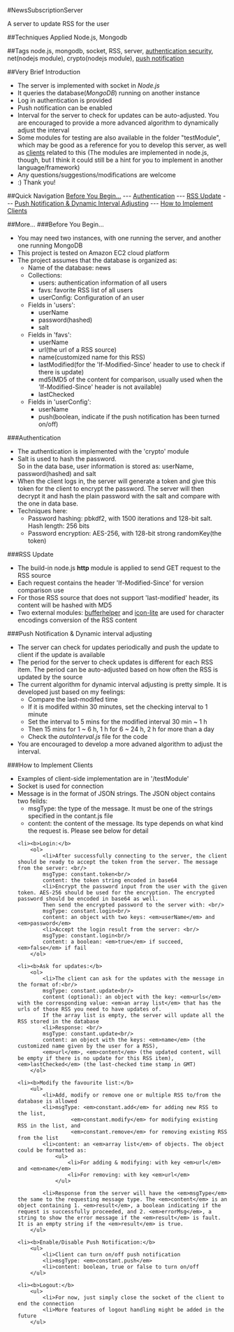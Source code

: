 #NewsSubscriptionServer

A server to update RSS for the user

##Techniques Applied
Node.js, Mongodb

##Tags
node.js, mongodb, socket, RSS, server, <a href='#authentication'>authentication security</a>, net(nodejs module), crypto(nodejs module),  <a href='#push-notification--dynamic-interval-adjusting'>push notification</a>

##Very Brief Introduction
* The server is implemented with socket in <em>Node.js</em>
* It queries the database(<em>MongoDB</em>) running on another instance
* Log in authentication is provided
* Push notification can be enabled
* Interval for the server to check for updates can be auto-adjusted. You are encouraged to provide a more advanced algorithm to dynamically adjust the interval
* Some modules for testing are also available in the folder "testModule", which may be good as a reference for you to develop this server, as well as <a href='#how-to-implement-clients'>clients</a> related to this (The modules are implemented in node.js, though, but I think it could still be a hint for you to implement in another language/framework)
* Any questions/suggestions/modifications are welcome
* :) Thank you!

##Quick Navigation
<a href='#before-you-begin'>Before You Begin...</a> --- <a href='#authentication'>Authentication</a> --- <a href='#rss-update'>RSS Update</a> --- 
<a href='#push-notification--dynamic-interval-adjusting'>Push Notification & Dynamic Interval Adjusting</a> --- <a href='#how-to-implement-clients'>How to Implement Clients</a>

##More...
###Before You Begin...

* You may need two instances, with one running the server, and another one running MongoDB
* This project is tested on Amazon EC2 cloud platform
* The project assumes that the database is organized as:
	* Name of the database: news
	* Collections: 
		* users: authentication information of all users
		* favs: favorite RSS list of all users
		* userConfig: Configuration of an user
	* Fields in 'users': 
		* userName
		* password(hashed)
		* salt
	* Fields in 'favs': 
		* userName
		* url(the url of a RSS source)
		* name(customized name for this RSS)
		* lastModified(for the 'If-Modified-Since' header to use to check if there is update)
		* md5(MD5 of the content for comparison, usually used when the 'If-Modified-Since' header is not available)
		* lastChecked
	* Fields in 'userConfig':
		* userName
		* push(boolean, indicate if the push notification has been turned on/off)

###Authentication
* The authentication is implemented with the 'crypto' module
* Salt is used to hash the password.	
  So in the data base, user information is stored as: userName, password(hashed) and salt
* When the client logs in, the server will generate a token and give this token for the client to encrypt the password.	
  The server will then decrypt it and hash the plain password with the salt and compare with the one in data base.
* Techniques here: 
	* Password hashing: pbkdf2, with 1500 iterations and 128-bit salt. Hash length: 256 bits
	* Password encryption: AES-256, with 128-bit strong randomKey(the token)

###RSS Update
<ul>
<li>The build-in node.js <b>http</b> module is applied to send GET request to the RSS source
<li>Each request contains the header 'If-Modified-Since' for version comparison use
<li>For those RSS source that does not support 'last-modified' header, its content will be hashed with MD5
<li>Two external modules: <a href='https://github.com/JacksonTian/bufferhelper'>bufferhelper</a> 
and <a href='https://github.com/ashtuchkin/iconv-lite'>icon-lite</a> are used for character encodings conversion of the RSS content
</ul>

###Push Notification & Dynamic interval adjusting
<ul>
<li>The server can check for updates periodically and push the update to client if the update is available
<li>The period for the server to check updates is different for each RSS item. 
The period can be auto-adjusted based on how often the RSS is updated by the source
<li>The current algorithm for dynamic interval adjusting is pretty simple. It is developed just based on my feelings:
	<ul>
		<li>Compare the last-modifed time
		<li>If it is modifed within 30 minutes, set the checking interval to 1 minute
		<li>Set the interval to 5 mins for the modified interval 30 min ~ 1 h
		<li>Then 15 mins for 1 ~ 6 h, 1 h for 6 ~ 24 h, 2 h for more than a day
		<li>Check the <em>autoInterval.js</em> file for the code
	</ul>
<li>You are encouraged to develop a more advaned algorithm to adjust the interval.
</ul>

###How to Implement Clients
<ul>
	<li>Examples of client-side implementation are in '/testModule'
	<li>Socket is used for connection
	<li>Message is in the format of JSON strings. The JSON object contains two feilds: 
		<ul>
			<li>msgType: the type of the message. It must be one of the strings specified in the contant.js file
			<li>content: the content of the message. Its type depends on what kind the request is. Please see below for detail
		</ul>
	
	<li><b>Login:</b>
		<ol>
			<li>After successfully connecting to the server, the client should be ready to accept the token from the server. The message from the server: <br/>
			msgType: constant.token<br/>
			content: the token string encoded in base64
			<li>Encrypt the password input from the user with the given token. AES-256 should be used for the encryption. The encrypted password should be encoded in base64 as well.
			Then send the encrypted password to the server with: <br/>
			msgType: constant.login<br/>
			content: an object with two keys: <em>userName</em> and <em>password</em>
			<li>Accept the login result from the server: <br/>
			msgType: constant.login<br/>
			content: a boolean: <em>true</em> if succeed, <em>false</em> if fail
		</ol>
	
	<li><b>Ask for updates:</b>
		<ol>
			<li>The client can ask for the updates with the message in the format of:<br/>
			msgType: constant.update<br/>
			content (optional): an object with the key: <em>urls</em> with the corresponding value: <em>an array list</em> that has the urls of those RSS you need to have updates of. 
			If the array list is empty, the server will update all the RSS stored in the database
			<li>Response: <br/>
			msgType: constant.update<br/>
			content: an object with the keys: <em>name</em> (the customized name given by the user for a RSS), 
			<em>url</em>, <em>content</em> (the updated content, will be empty if there is no update for this RSS item), <em>lastChecked</em> (the last-checked time stamp in GMT)
		</ol>
	
	<li><b>Modify the favourite list:</b>
		<ul>
			<li>Add, modify or remove one or multiple RSS to/from the database is allowed
			<li>msgType: <em>constant.add</em> for adding new RSS to the list, 
				     <em>constant.modify</em> for modifying existing RSS in the list, and 
				     <em>constant.remove</em> for removing existing RSS from the list
			<li>content: an <em>array list</em> of objects. The object could be formatted as:
				<ul>
					<li>For adding & modifying: with key <em>url</em> and <em>name</em>
					<li>For removing: with key <em>url</em>
				</ul>
			
			<li>Response from the server will have the <em>msgType</em> the same to the requesting message type. The <em>content</em> is an object containing 1. <em>result</em>, a boolean indicating if the request is successfully proceeded, and 2. <em>errorMsg</em>, a string to show the error message if the <em>result</em> is fault. It is an empty string if the <em>result</em> is true.
		</ul>
	
	<li><b>Enable/Disable Push Notification:</b>
		<ul>
			<li>Client can turn on/off push notification
			<li>msgType: <em>constant.push</em>
			<li>content: boolean, true or false to turn on/off
		</ul>
	
	<li><b>Logout:</b>
		<ul>
			<li>For now, just simply close the socket of the client to end the connection
			<li>More features of logout handling might be added in the future
		</ul>
	

</ul>

